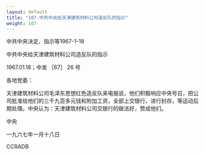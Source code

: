 ```yaml
---
layout: default
title: "107.中共中央给天津建筑材料公司造反队的指示"
weight: 107
---
```


中共中央决定、指示等1967-1-18

中共中央给天津建筑材料公司造反队的指示

1967.01.18；中发 ［67］ 26 号

各地党委：

天津建筑材料公司毛泽东思想红色造反队来电报说，他们积极响应中央号召，把公司批准给他们的三千九百多元钱和附加工资，全部上交银行，进行封存，等运动后期处理。中央认为：天津建筑材料公司交银行的做法好，赞成他们。

中央

一九六七年一月十八日

CCRADB

